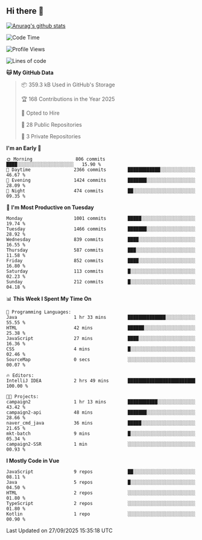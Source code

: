## Hi there 👋

[![Anurag's github stats](https://github-readme-stats.vercel.app/api?username=Songwonseok)](https://github.com/anuraghazra/github-readme-stats)



<!--START_SECTION:waka-->
![Code Time](http://img.shields.io/badge/Code%20Time-3%2C774%20hrs%2024%20mins-blue)

![Profile Views](http://img.shields.io/badge/Profile%20Views-0-blue)

![Lines of code](https://img.shields.io/badge/From%20Hello%20World%20I%27ve%20Written-34.8%20million%20lines%20of%20code-blue)

**🐱 My GitHub Data** 

> 📦 359.3 kB Used in GitHub's Storage 
 > 
> 🏆 168 Contributions in the Year 2025
 > 
> 💼 Opted to Hire
 > 
> 📜 28 Public Repositories 
 > 
> 🔑 3 Private Repositories 
 > 
**I'm an Early 🐤** 

```text
🌞 Morning                806 commits         ████░░░░░░░░░░░░░░░░░░░░░   15.90 % 
🌆 Daytime                2366 commits        ████████████░░░░░░░░░░░░░   46.67 % 
🌃 Evening                1424 commits        ███████░░░░░░░░░░░░░░░░░░   28.09 % 
🌙 Night                  474 commits         ██░░░░░░░░░░░░░░░░░░░░░░░   09.35 % 
```
📅 **I'm Most Productive on Tuesday** 

```text
Monday                   1001 commits        █████░░░░░░░░░░░░░░░░░░░░   19.74 % 
Tuesday                  1466 commits        ███████░░░░░░░░░░░░░░░░░░   28.92 % 
Wednesday                839 commits         ████░░░░░░░░░░░░░░░░░░░░░   16.55 % 
Thursday                 587 commits         ███░░░░░░░░░░░░░░░░░░░░░░   11.58 % 
Friday                   852 commits         ████░░░░░░░░░░░░░░░░░░░░░   16.80 % 
Saturday                 113 commits         █░░░░░░░░░░░░░░░░░░░░░░░░   02.23 % 
Sunday                   212 commits         █░░░░░░░░░░░░░░░░░░░░░░░░   04.18 % 
```


📊 **This Week I Spent My Time On** 

```text
💬 Programming Languages: 
Java                     1 hr 33 mins        ██████████████░░░░░░░░░░░   55.55 % 
HTML                     42 mins             ██████░░░░░░░░░░░░░░░░░░░   25.38 % 
JavaScript               27 mins             ████░░░░░░░░░░░░░░░░░░░░░   16.36 % 
CSS                      4 mins              █░░░░░░░░░░░░░░░░░░░░░░░░   02.46 % 
SourceMap                0 secs              ░░░░░░░░░░░░░░░░░░░░░░░░░   00.07 % 

🔥 Editors: 
IntelliJ IDEA            2 hrs 49 mins       █████████████████████████   100.00 % 

🐱‍💻 Projects: 
campaign2                1 hr 13 mins        ███████████░░░░░░░░░░░░░░   43.42 % 
campaign2-api            48 mins             ███████░░░░░░░░░░░░░░░░░░   28.66 % 
naver_cmd_java           36 mins             █████░░░░░░░░░░░░░░░░░░░░   21.65 % 
mkt-batch                9 mins              █░░░░░░░░░░░░░░░░░░░░░░░░   05.34 % 
campaign2-SSR            1 min               ░░░░░░░░░░░░░░░░░░░░░░░░░   00.93 % 
```

**I Mostly Code in Vue** 

```text
JavaScript               9 repos             ██░░░░░░░░░░░░░░░░░░░░░░░   08.11 % 
Java                     5 repos             █░░░░░░░░░░░░░░░░░░░░░░░░   04.50 % 
HTML                     2 repos             ░░░░░░░░░░░░░░░░░░░░░░░░░   01.80 % 
TypeScript               2 repos             ░░░░░░░░░░░░░░░░░░░░░░░░░   01.80 % 
Kotlin                   1 repo              ░░░░░░░░░░░░░░░░░░░░░░░░░   00.90 % 
```




 Last Updated on 27/09/2025 15:35:18 UTC
<!--END_SECTION:waka-->
